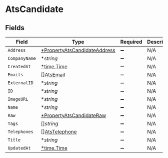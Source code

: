 # AtsCandidate


## Fields

| Field                                                                              | Type                                                                               | Required                                                                           | Description                                                                        |
| ---------------------------------------------------------------------------------- | ---------------------------------------------------------------------------------- | ---------------------------------------------------------------------------------- | ---------------------------------------------------------------------------------- |
| `Address`                                                                          | [*PropertyAtsCandidateAddress](../../models/shared/propertyatscandidateaddress.md) | :heavy_minus_sign:                                                                 | N/A                                                                                |
| `CompanyName`                                                                      | **string*                                                                          | :heavy_minus_sign:                                                                 | N/A                                                                                |
| `CreatedAt`                                                                        | [*time.Time](https://pkg.go.dev/time#Time)                                         | :heavy_minus_sign:                                                                 | N/A                                                                                |
| `Emails`                                                                           | [][AtsEmail](../../models/shared/atsemail.md)                                      | :heavy_minus_sign:                                                                 | N/A                                                                                |
| `ExternalID`                                                                       | **string*                                                                          | :heavy_minus_sign:                                                                 | N/A                                                                                |
| `ID`                                                                               | **string*                                                                          | :heavy_minus_sign:                                                                 | N/A                                                                                |
| `ImageURL`                                                                         | **string*                                                                          | :heavy_minus_sign:                                                                 | N/A                                                                                |
| `Name`                                                                             | **string*                                                                          | :heavy_minus_sign:                                                                 | N/A                                                                                |
| `Raw`                                                                              | [*PropertyAtsCandidateRaw](../../models/shared/propertyatscandidateraw.md)         | :heavy_minus_sign:                                                                 | N/A                                                                                |
| `Tags`                                                                             | []*string*                                                                         | :heavy_minus_sign:                                                                 | N/A                                                                                |
| `Telephones`                                                                       | [][AtsTelephone](../../models/shared/atstelephone.md)                              | :heavy_minus_sign:                                                                 | N/A                                                                                |
| `Title`                                                                            | **string*                                                                          | :heavy_minus_sign:                                                                 | N/A                                                                                |
| `UpdatedAt`                                                                        | [*time.Time](https://pkg.go.dev/time#Time)                                         | :heavy_minus_sign:                                                                 | N/A                                                                                |